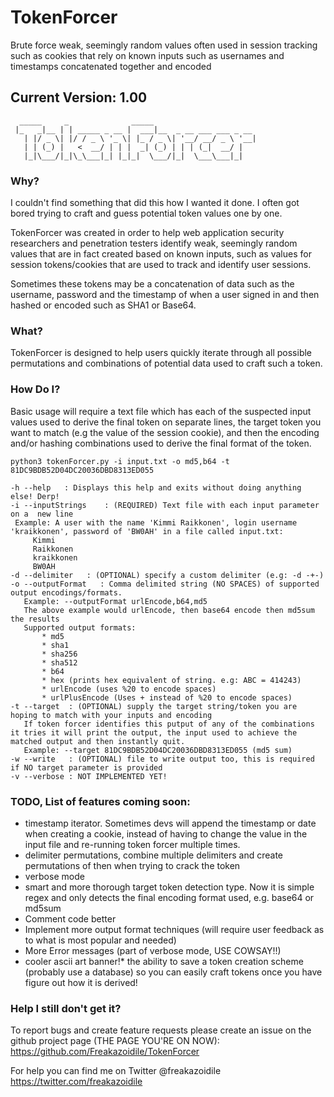 # TokenForcer
Brute force weak, seemingly random values often used in session tracking such as cookies that rely on known inputs such as usernames and timestamps concatenated together and encoded

## Current Version: 1.00

```
  _____     _              _____                       
 |_   _|__ | | _____ _ __ |  ___|__  _ __ ___ ___ _ __ 
   | |/ _ \| |/ / _ \ '_ \| |_ / _ \| '__/ __/ _ \ '__|
   | | (_) |   <  __/ | | |  _| (_) | | | (_|  __/ |   
   |_|\___/|_|\_\___|_| |_|_|  \___/|_|  \___\___|_|   
```

### Why? 

I couldn't find something that did this how I wanted it done. I often got bored trying to craft and guess potential token values one by one.

TokenForcer was created in order to help web application security researchers and penetration testers identify weak, seemingly random values that are in fact created based on known inputs, such as values for session tokens/cookies that are used to track and identify user sessions.

Sometimes these tokens may be a concatenation of data such as the username, password and the timestamp of when a user signed in and then hashed or encoded such as SHA1 or Base64.

### What?
TokenForcer is designed to help users quickly iterate through all possible permutations and combinations of potential data used to craft such a token.

### How Do I?
Basic usage will require a text file which has each of the suspected input values used to derive the final token on separate lines, the target token you want to match (e.g the value of the session cookie), and then the encoding and/or hashing combinations used to derive the final format of the token.

`python3 tokenForcer.py -i input.txt -o md5,b64 -t 81DC9BDB52D04DC20036DBD8313ED055`
```
-h --help   : Displays this help and exits without doing anything else! Derp!
-i --inputStrings    : (REQUIRED) Text file with each input parameter on a  new line
 Example: A user with the name 'Kimmi Raikkonen', login username 'kraikkonen', password of 'BW0AH' in a file called input.txt:
     Kimmi
     Raikkonen
     kraikkonen
     BW0AH
-d --delimiter   : (OPTIONAL) specify a custom delimiter (e.g: -d -+-)
-o --outputFormat   : Comma delimited string (NO SPACES) of supported output encodings/formats.
   Example: --outputFormat urlEncode,b64,md5
   The above example would urlEncode, then base64 encode then md5sum the results
   Supported output formats: 
       * md5
       * sha1
       * sha256
       * sha512
       * b64
       * hex (prints hex equivalent of string. e.g: ABC = 414243)
       * urlEncode (uses %20 to encode spaces)
       * urlPlusEncode (Uses + instead of %20 to encode spaces)
-t --target  : (OPTIONAL) supply the target string/token you are hoping to match with your inputs and encoding
   If token forcer identifies this putput of any of the combinations it tries it will print the output, the input used to achieve the matched output and then instantly quit.
   Example: --target 81DC9BDB52D04DC20036DBD8313ED055 (md5 sum)
-w --write   : (OPTIONAL) file to write output too, this is required if NO target parameter is provided
-v --verbose : NOT IMPLEMENTED YET!
```
### TODO, List of features coming soon:
* timestamp iterator. Sometimes devs will append the timestamp or date when creating a cookie, instead of having to change the value in the input file and re-running token forcer multiple times.
* delimiter permutations, combine multiple delimiters and create permutations of then when trying to crack the token
* verbose mode
* smart and more thorough target token detection type. Now it is simple regex and only detects the final encoding format used, e.g. base64 or md5sum
* Comment code better
* Implement more output format techniques (will require user feedback as to what is most popular and needed)
* More Error messages (part of verbose mode, USE COWSAY!!)
* cooler ascii art banner!* the ability to save a token creation scheme (probably use a database) so you can easily craft tokens once you have figure out how it is derived!


### Help I still don't get it?
To report bugs and create feature requests please create an issue on the github project page (THE PAGE YOU'RE ON NOW): https://github.com/Freakazoidile/TokenForcer

For help you can find me on Twitter @freakazoidile https://twitter.com/freakazoidile

